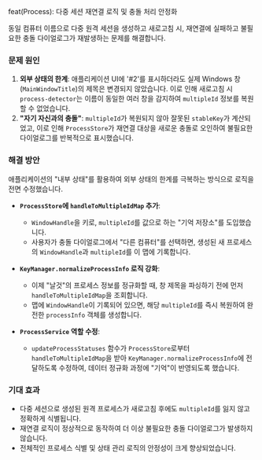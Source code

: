feat(Process): 다중 세션 재연결 로직 및 충돌 처리 안정화

동일 컴퓨터 이름으로 다중 원격 세션을 생성하고 새로고침 시, 재연결에 실패하고 불필요한 충돌 다이얼로그가 재발생하는 문제를 해결합니다.

### 문제 원인

1.  **외부 상태의 한계**: 애플리케이션 UI에 '#2'를 표시하더라도 실제 Windows 창(`MainWindowTitle`)의 제목은 변경되지 않았습니다. 이로 인해 새로고침 시 `process-detector`는 이름이 동일한 여러 창을 감지하여 `multipleId` 정보를 복원할 수 없었습니다.
2.  **"자기 자신과의 충돌"**: `multipleId`가 복원되지 않아 잘못된 `stableKey`가 계산되었고, 이로 인해 `ProcessStore`가 재연결 대상을 새로운 충돌로 오인하여 불필요한 다이얼로그를 반복적으로 표시했습니다.

### 해결 방안

애플리케이션의 "내부 상태"를 활용하여 외부 상태의 한계를 극복하는 방식으로 로직을 전면 수정했습니다.

-   **`ProcessStore`에 `handleToMultipleIdMap` 추가**:
    -   `WindowHandle`을 키로, `multipleId`를 값으로 하는 "기억 저장소"를 도입했습니다.
    -   사용자가 충돌 다이얼로그에서 "다른 컴퓨터"를 선택하면, 생성된 새 프로세스의 `WindowHandle`과 `multipleId`를 이 맵에 기록합니다.

-   **`KeyManager.normalizeProcessInfo` 로직 강화**:
    -   이제 "날것"의 프로세스 정보를 정규화할 때, 창 제목을 파싱하기 전에 먼저 `handleToMultipleIdMap`을 조회합니다.
    -   맵에 `WindowHandle`이 기록되어 있으면, 해당 `multipleId`를 즉시 복원하여 완전한 `processInfo` 객체를 생성합니다.

-   **`ProcessService` 역할 수정**:
    -   `updateProcessStatuses` 함수가 `ProcessStore`로부터 `handleToMultipleIdMap`을 받아 `KeyManager.normalizeProcessInfo`에 전달하도록 수정하여, 데이터 정규화 과정에 "기억"이 반영되도록 했습니다.

### 기대 효과

-   다중 세션으로 생성된 원격 프로세스가 새로고침 후에도 `multipleId`를 잃지 않고 정확하게 식별됩니다.
-   재연결 로직이 정상적으로 동작하여 더 이상 불필요한 충돌 다이얼로그가 발생하지 않습니다.
-   전체적인 프로세스 식별 및 상태 관리 로직의 안정성이 크게 향상되었습니다.